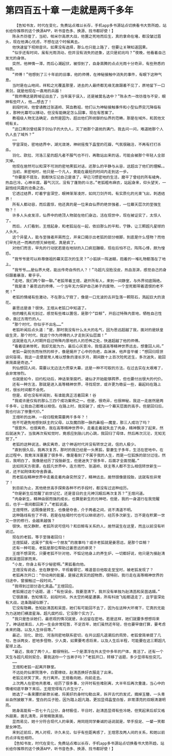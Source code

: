# 第四百五十章 一走就是两千多年
        【告知书友，时代在变化，免费站点难以长存，手机app多书源站点切换看书大势所趋，站长给你推荐的这个换源APP，听书音色多、换源、找书都好使！】
       陈永杰彷徨了，当初，帕米尔高原大战，他置之死地而后生，真的拿命在堵，都没皱过眉头，现在他满心忧虑，不想在这个时候离去。
       他快速留下视频音讯，如果没有选择，那么也只能上路了，但要让关琳知道因果。
       “似乎还有时间，虽有光雨流动，但并没有消失的迹象，这只是初兆吗？”夜晚，他看着自己发光的身体。
       突然，他神情一滞，而后心潮起伏，被惊到了，自身蒸腾的点点光雨十分奇异，有些熟悉的特质。
       “师傅！”他想到了三十年前的旧事，他的师傅，在神秘接触中消失的事件，有眼下这种气息。
       当时是在山地间，祥和之光覆盖那里，进去的人最终都无缘无故跟着不见了，原地留下一口黑剑，就是他现在一直用的兵器！
       “我师傅这是跨域征战去了，当年属于误入，还是被莫名选中？”陈永杰一改彷徨与不安，眼神有些吓人，他……想去了！
       前段时间，他曾请教过张道岭、冥血教祖，他们认为神秘接触事件和小型仙界突兀降临有关，那种光幕可以移动，但没有能确定怎么回事，现在有答案了。
       教祖级人物无法确定，自然是因为，超出他们所统御的仙界的范畴，那是在域外，和其他文明有关。
       “这口黑剑曾经属于剑仙子的大仇人，灭了她那个道统的满门，我去问一问，难道她那个人仇人去了域外？”
       ……
       宇宙深处，密地结界中，湖光潋滟，神树摇曳下晶莹的花瓣，气氛很融洽，不再有打打杀杀。
       羽化、欧拉、河洛三星的超凡者不服气也不行，再敢站出来的话，可能会被那个年轻人全部灭掉。
       他现在居然可以和深不可测的密地黑狐对话，还那么的平静与从容，这超出了他们的理解。。
       当初，来密地时，他只是一个凡人，竟能在最短的时间内走到这一步。
       “你要是不提及，我都快忘记自己是谁了，早已习惯密地的生活，磨平了曾经的所有棱角，热血已冷，心神半腐，暮气沉沉，没有了蓬勃的斗志。”老狐粗布麻衣，站起身来，仰头望天，一副饱经风霜的沧桑之态。
       它透过结界，盯着宇宙深空，眼神渐渐凌厉，如同刀剑齐鸣，有实质化的光束飞出，刺透结界！
       所有人都动容，而后震惊，他还真的是一位来自仙界的绝世强者，一位幕天层次的至强生物？！
       许多人头皮发凉，仙界中的绝顶人物就在他们身边，活在现世中，现在被证实了，太惊人了。
       而后，人们看到，王煊起身，和老狐站在一起，依旧那么的平和，宁静，让三颗超凡星球的人头大。
       这个异星人，能与至强者并肩而立，并亲口揭示出老狐的部分根脚，到底是什么怪物？而他们早先还一而再的想灭掉他呢，真是疯了。
       对他们而言，早先的行动犹若是在地狱的入口疯狂蹦极，现在后怕不已，阵阵心悸，颇为惶恐。
       “我爷爷是可以称尊做祖的幕天层次的生灵？”小狐妖一阵迷糊，抱着的一堆礼物都落在了地上。
       “我爷爷……是仙界大佬，能出传奇自传的人？！”马超凡没脸没皮，热血澎湃，感觉自己的身份跟着暴涨，晕乎乎。
       “走吧，我们两个聊一聊。”老狐带着王煊，避开所有人，来到一间静室，与外界彻底隔绝。
       “我是谁？姜思远的师傅，一个当年无力保护自己弟子的废物，一个至死都带着遗恨的老不死！”
       老狐的情绪有些激动，不在那么宁寂了，像是一口无波的古井坠落一颗陨石，溅起巨大的浪花。
       姜思远是谁？很快，王煊从老狐口中知道了。
       他的瞳孔有光划过，感觉有些难以置信，是那个“巨鲸”，开启过特殊内景地，牺牲自己性命，救过方雨竹的人。
       “那个时代，你似乎不出名……”
       老狐听闻后点头道：“是，那时我没有什么太大的名气，因为思远超越了我，面对的是妖皇级生灵，那个时代，我这个作为师傅的人才走到天仙层面！”
       这就是在凡人时期开启过特殊内景地的人的恐怖之处，快速超越了他的师傅。
       “看着徒弟惨死，我却无能为力，最后心灰意冷，我借道高等精神世界远去，想重回人间。”
       老狐一副忧伤而怅然的样子，像是揭开了心中的伤疤，血淋淋，他声音平缓：“想回归现世谈何容易，我这一走便是常人难以想象的漫长岁月，期间数十上百次险死还生，多次迷失，能回来简直是奇迹。”
       列仙想回人间，需要以无边法力贯穿大幕，这是一种不可取的方法，在过去实在太艰难了，会非常惨烈。
       也就是如今，旧约松动后，神话渐渐腐朽，诸仙才开始能够跨界，但也要付出很大的代价。
       还有一种方法，那就是进入高等精神世界，寻找现世，或许更为稳妥一些，最起码在路上时，很长时间都不会死。
       但是，却也没有听闻到，有谁能真正活着回来！谷
       “我或许是仅有的那么三四个成功案例之一。但是，很奇异，也很神秘，我这一走居然是两千多年，让我自己都难以相信。在路上时，我突破了，成为一个幕天层面的高手。但是回归后，我也付出了惨重代价。”
       王煊听的出神，一段归程竟需要两千多年？！
       他不可避免地想到妖主的父母，以及魔四那一脉的鼻祖——魔皇，那三人成功了吗？
       “很意外，也很离奇，我在高等精神世界中，走着走着就失去了肉身，精神飘浮了起来，然后就迷失了。当我再次有知觉时，竟感应到胎儿的心跳，我回归了母体，然后再次沉沦，无知无觉了。”
       老狐的这种说法，确实离奇，这个神话时代并没有转世之说，信的人极少。
       “直到很久后，我再次复苏，那时的我已经是一头黑狐，娶妻生子多年，生活在密地中。在此过程中，我竟浑浑噩噩了很多年，像是看到了不属于我的人生，而是一位狐族的部分过往。然后，我明白了，我像是经历了投胎新生，但是迷失了很多年，后面才全面觉醒。”
       这如同天方夜谭，在超凡世界中，连方雨竹、张道岭、妖主等人都不怎么相信转世新生一说，还不如附体和夺舍靠谱。
       而老狐在精神世界中走着走着肉身突然没了，精神远去，居然很像是投胎，这就有些异常了！
       到目前为止，其他绝世高手探索各种不朽手段时，都没有过这种经历。
       “你是新生后觉醒了前世记忆，还是昔日的主元神沉眠后再次复苏？”王煊问道。
       “肉身新生，精神由弱而强的成长，也算是新生的元神吧，但是，我的一身道行在我觉醒后，也于一夜间都回来了。”老狐说道。
       王煊愕然，这既像是转生，也像是夺舍，介于两者之间，说不清道不明。
       这种路线有些了不得，若是在枯竭时代也可以继续进行，经历多次新生，岂不是在积累一世又一世的修行，会越来越强？
       很快，他又静默，老狐所说可信吗？和巨鲸有关系的人，居然诞生在这里，而且以前没有听说过。
       现在的老狐，等于至强者回归！
       王煊狐疑，这属于“我有一个朋友”的故事吗？或许老狐就是姜思远，是那个巨鲸？
       还有一种可能，老狐是那位帮助过姜思远的瘆灵？
       王煊不想深究，只要老狐不针对他，不惦记他身上的养生炉，一切都好说，他只是为接赵清菡和吴茵回家而来。
       “小友，你身上有不少秘密啊。”黑狐看向他。
       王煊没有说话，坐在静室中，平视着領它，难道昔日他取走至宝时，被老狐发现了？
       老狐再次开口：“你动用的能量，是接近真实的超物质，很特别，我行走在高等精神世界的归途中，曾接触过一段时间。”
       “我得到过部分造化真晶。”王煊回应。
       老狐揭过这个话题，道：“有些误会，我要澄清下，我并没有单独为赵清菡和吴茵选婿。”
       它很直接，告知情况，前段时间，外太空的褐星遭袭，所有科技飞船都退走了，且宇宙深处有大战，这条路疑似断了。
       它没有隐瞒，告知赵清菡和吴茵，她们有可能回不去了，因为在这种大环境下，它真的无能为力送她们横渡星海，超凡腐朽后，它没那个实力了。
       “我只是告诉她们，最悲观的情况就是，永远留在密地。若是这样，她们就要多想想将来了。神话结束后，人的一生会非常短暂，不足百年，她们虽然还年轻，但也要早做打算，要考虑未来的路，以及人生伴侣等。”
       最近，羽化、欧拉、河洛同密地联系密切，在共议超凡退潮后的局势，老狐曾简单提了几句，告诉两女，密地多怪物，少人类，如果要考虑将来，以及人生后半程，可能要在这三颗超凡星球上选。
       “最近，我收了两个人，都很特别。一个是漂浮在外太空中多年的尸体，竟活了。还有一个天生与超凡规则契合，要我送你一个当弟子吗？”老狐开口，转移了话题，多少显得有些突兀。
       ……
       王煊和老狐一起离开静室。
       不远处的仙家院落中，白雾缭绕，赵清菡换好衣服走了出来。
       老狐见状笑了笑，先行离开。王煊看向她，向前走去。
       上次两人在密地共患难，经历了很多事，分开时有些难别离，大半年后再次重逢，当心中的情绪彻底平静下来后，王煊觉得有几许生分了。
       她选了一条束腰的新款长裙，将美好的身材勾勒出来，拆开古代的发式，摘掉玉簪，一头青丝自然披散下来，莹白的瓜子脸，因为踏上超凡路，更加显得晶莹白皙，非常漂亮的双眼清澈明亮。
       她身高能有一百七十几公分，身材极佳，平日时，赵清菡显得有些冷艳，但笑起来后却又格外甜美，面孔清秀，异常精致美丽。
       显而易见，她十分符合现代人的审美，用同班同学秦诚的话说就是，举手投足、一颦一笑都是女神范。
       来到近前后，两人对视，许久未见，似乎有些距离感了，王煊思及两人间的关系，和她以前的点评有些相符。
       【告知书友，时代在变化，免费站点难以长存，手机app多书源站点切换看书大势所趋，站长给你推荐的这个换源APP，听书音色多、换源、找书都好使！】